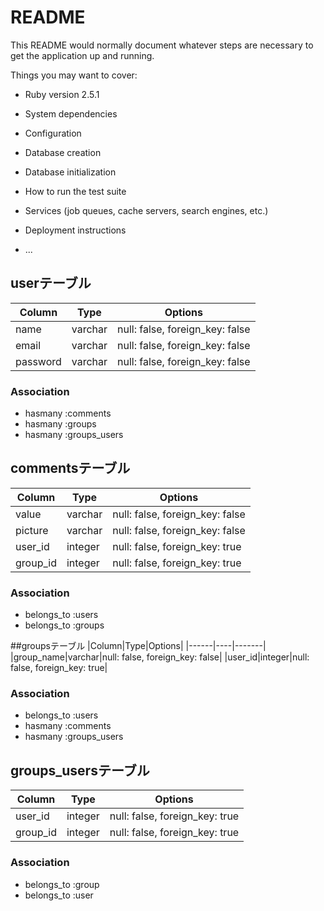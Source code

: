 # README

This README would normally document whatever steps are necessary to get the
application up and running.

Things you may want to cover:

* Ruby version
2.5.1
* System dependencies

* Configuration

* Database creation

* Database initialization

* How to run the test suite

* Services (job queues, cache servers, search engines, etc.)

* Deployment instructions

* ...

## userテーブル
|Column|Type|Options|
|------|----|-------|
|name|varchar|null: false, foreign_key: false|
|email|varchar|null: false, foreign_key: false|
|password|varchar|null: false, foreign_key: false|

### Association
- hasmany :comments
- hasmany :groups
- hasmany :groups_users

## commentsテーブル
|Column|Type|Options|
|------|----|-------|
|value|varchar|null: false, foreign_key: false|
|picture|varchar|null: false, foreign_key: false|
|user_id|integer|null: false, foreign_key: true|
|group_id|integer|null: false, foreign_key: true|

### Association
- belongs_to :users
- belongs_to :groups


##groupsテーブル
|Column|Type|Options|
|------|----|-------|
|group_name|varchar|null: false, foreign_key: false|
|user_id|integer|null: false, foreign_key: true|

### Association
- belongs_to :users
- hasmany :comments
- hasmany :groups_users


## groups_usersテーブル

|Column|Type|Options|
|------|----|-------|
|user_id|integer|null: false, foreign_key: true|
|group_id|integer|null: false, foreign_key: true|

### Association
- belongs_to :group
- belongs_to :user